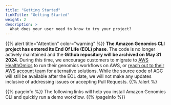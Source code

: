 ```yaml
---
title: "Getting Started"
linkTitle: "Getting Started"
weight: 2
description: >
  What does your user need to know to try your project?
---
```


{{% alert title="Attention" color="warning" %}}
**The Amazon Genomics CLI project has entered its End Of Life (EOL) phase**. The code is no longer actively maintained and the **Github repository will be archived on May 31 2024**. During this time, we encourage customers to migrate to [AWS HealthOmics](https://aws.amazon.com/healthomics/) to run their genomics workflows on AWS, or [reach out to their AWS account team](https://aws.amazon.com/contact-us/?nc2=h_header) for alternative solutions. While the source code of AGC will still be available after the EOL date, we will not make any updates inclusive of addressing issues or accepting Pull Requests.
{{% /alert %}


{{% pageinfo %}}
The following links will help you install Amazon Genomics CLI and quickly run a demo workflow.
{{% /pageinfo %}}


